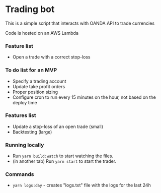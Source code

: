 # Trading bot

This is a simple script that interacts with OANDA API to trade currencies

Code is hosted on an AWS Lambda

### Feature list

- Open a trade with a correct stop-loss

### To do list for an MVP

- Specify a trading account
- Update take profit orders
- Proper position sizing
- Configure cron to run every 15 minutes on the hour, not based on the deploy time

### Features list

- Update a stop-loss of an open trade (small)
- Backtesting (large)

### Running locally

- Run `yarn build:watch` to start watching the files.
- (in another tab) Run `yarn start` to start the trader.

### Commands

- `yarn logs:day` - creates "logs.txt" file with the logs for the last 24h
